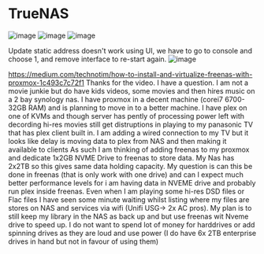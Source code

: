 # TrueNAS

![image](https://user-images.githubusercontent.com/24532787/93342438-f86a0500-f7f4-11ea-96e5-7d89d1e6c1c3.png)
![image](https://user-images.githubusercontent.com/24532787/93357464-f2c8eb00-f805-11ea-8596-d5a7441f254b.png)
![image](https://user-images.githubusercontent.com/24532787/93353973-23a72100-f802-11ea-8dda-f69f6822791a.png)


Update static address doesn't work using UI, we have to go to console and choose 1, and remove interface to re-start again. 
![image](https://user-images.githubusercontent.com/24532787/93355254-7c2aee00-f803-11ea-87ae-9e4c2c416939.png)


https://medium.com/technotim/how-to-install-and-virtualize-freenas-with-proxmox-1c493c7c72f1
Thanks for the video. I have a question. I am not a movie junkie but do have kids videos, some movies and then hires music on a 2 bay synology nas. I have proxmox in a decent machine (corei7 6700- 32GB RAM) and is planning to move in to a better machine. I have plex on one of KVMs and though server has pently of processing power left with decording hi-res movies still get distruptions in playing to my panasonic TV that has plex client built in. I am adding a wired connection to my TV but it looks like delay is moving data to plex from NAS and then making it available to clients
As such I am thinking of adding freenas to my proxmox and dedicate 1x2GB NVME Drive to freenas to store data. My Nas has 2x2TB so this gives same data holding capacity.
My question is can this be done in freenas (that is only work with one drive) and can I expect much better performance levels for i am having data in NVEME drive and probably run plex inside freenas.
Even when I am playing some hi-res DSD files or Flac files I have seen some minute waiting whilst listing where my files are stores on NAS and services via wifi (Unifi USG-> 2x AC pros).
My plan is to still keep my library in the NAS as back up and but use freenas wit Nveme drive to speed up. I do not want to spend lot of money for harddrives or add spinning drives as they are loud and use power (I do have 6x 2TB enterprise drives in hand but not in favour of using them)